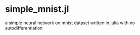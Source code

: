 # simple_mnist.jl
a simple neural network on mnist dataset written in julia with no autodifferentiation
